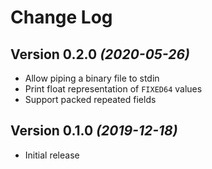 Change Log
==========

Version 0.2.0 *(2020-05-26)*
----------------------------

* Allow piping a binary file to stdin
* Print float representation of `FIXED64` values
* Support packed repeated fields

Version 0.1.0 *(2019-12-18)*
----------------------------

* Initial release
